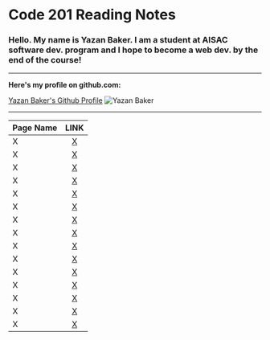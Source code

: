 # Code 201 Reading Notes



### Hello. My name is Yazan Baker. I am a student at AISAC software dev. program and I hope to become a web dev. by the end of the course!
---
__Here's my profile on github.com:__

[Yazan Baker's Github Profile](https://github.com/yazanbaker94) ![Yazan Baker](https://i.ibb.co/WpV37T0/1.png)


---


| Page Name        | LINK       |
| ------------- |:-------------:|
| X      | [X](X)|
| X      | [X](X)|
| X      | [X](X)|
| X      | [X](X)|
| X      | [X](X)|
| X      | [X](X)|
| X      | [X](X)|
| X      | [X](X)|
| X      | [X](X)|
| X      | [X](X)|
| X      | [X](X)|
| X      | [X](X)|
| X      | [X](X)|
| X      | [X](X)|
| X      | [X](X)|
